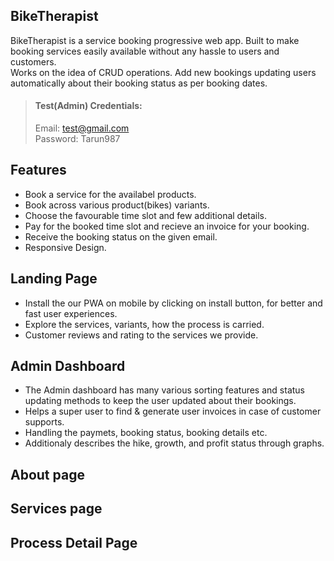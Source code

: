 ## **BikeTherapist**

BikeTherapist is a service booking progressive web app. Built to make booking services easily available without any hassle to
users and customers. <br />
Works on the idea of CRUD operations. Add new bookings updating users automatically about their booking status as per booking dates.

> #### Test(Admin) Credentials:
>
> Email: test@gmail.com <br />
> Password: Tarun987

## **Features**

- Book a service for the availabel products.
- Book across various product(bikes) variants.
- Choose the favourable time slot and few additional details.
- Pay for the booked time slot and recieve an invoice for your booking.
- Receive the booking status on the given email.
- Responsive Design.

## **Landing Page**

- Install the our PWA on mobile by clicking on install button, for better and fast user experiences.
- Explore the services, variants, how the process is carried.
- Customer reviews and rating to the services we provide.

## **Admin Dashboard**

- The Admin dashboard has many various sorting
  features and status updating methods to keep the
  user updated about their bookings.
- Helps a super user to find & generate user invoices in case of customer supports.
- Handling the paymets, booking status, booking details etc.
- Additionaly describes the hike, growth, and profit status through graphs.

## **About page**

## **Services page**

## **Process Detail Page**
